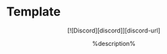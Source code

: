 # Template

<div align="center">
  [![Discord][discord]][discord-url]
</div>

<p align="center">%description%</p>

<!-- BADGES -->
[discord]: https://img.shields.io/discord/717790645900673084.svg
[discord-url]: %discord%
